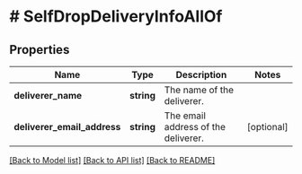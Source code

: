 # # SelfDropDeliveryInfoAllOf

## Properties

Name | Type | Description | Notes
------------ | ------------- | ------------- | -------------
**deliverer_name** | **string** | The name of the deliverer. |
**deliverer_email_address** | **string** | The email address of the deliverer. | [optional]

[[Back to Model list]](../../README.md#models) [[Back to API list]](../../README.md#endpoints) [[Back to README]](../../README.md)
